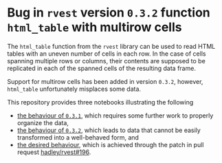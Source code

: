# Bug in `rvest` version `0.3.2` function `html_table` with multirow cells

The `html_table` function from the `rvest` library can be used to read HTML tables with an uneven number of cells in each row. In the case of cells spanning multiple rows or columns, their contents are supposed to be replicated in each of the spanned cells of the resulting data frame.

Support for multirow cells has been added in version `0.3.2`, however, `html_table` unfortunately misplaces some data.

This repository provides three notebooks illustrating the following

* [the behaviour of `0.3.1`](https://jaanos.github.io/rvest-table-fill/rvest-0.3.1.nb.html), which requires some further work to properly organize the data,
* [the behaviour of `0.3.2`](https://jaanos.github.io/rvest-table-fill/rvest-0.3.2.nb.html), which leads to data that cannot be easily transformed into a well-behaved form, and
* [the desired behaviour](https://jaanos.github.io/rvest-table-fill/rvest-pr196.nb.html), which is achieved through the patch in pull request [hadley/rvest#196](https://github.com/hadley/rvest/pull/196).
